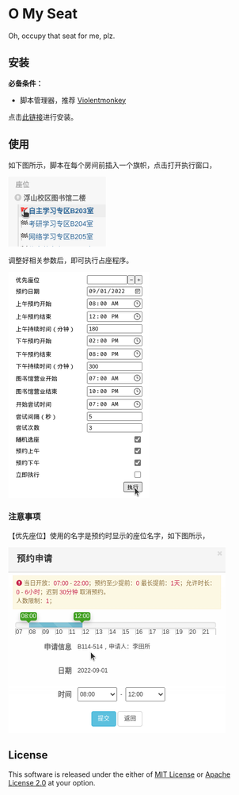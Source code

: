 # O My Seat

Oh, occupy that seat for me, plz.

## 安装

**必备条件：**

- 脚本管理器，推荐 [Violentmonkey](https://violentmonkey.github.io/)

点击[此链接](https://raw.githubusercontent.com/doge2x/o-my-seat/main/dist/o-my-seat.min.user.js)进行安装。

## 使用

如下图所示，脚本在每个房间前插入一个旗帜，点击打开执行窗口，

![启动按钮](./assets/start-button.png)

调整好相关参数后，即可执行占座程序。

![设置界面](assets/settings.png)

### 注意事项

【优先座位】使用的名字是预约时显示的座位名字，如下图所示，

![预约信息](assets/rev-info.png)

## License

This software is released under the either of [MIT License](LICENSE-MIT) or
[Apache License 2.0](LICENSE-APACHE) at your option.
